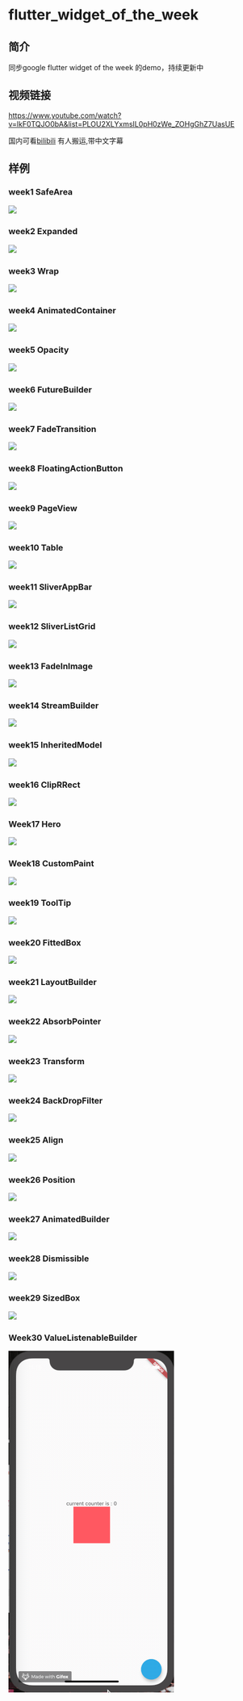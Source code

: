 # flutter_widget_of_the_week
## 简介
同步google flutter widget of the week 的demo，持续更新中
## 视频链接
https://www.youtube.com/watch?v=lkF0TQJO0bA&list=PLOU2XLYxmsIL0pH0zWe_ZOHgGhZ7UasUE

国内可看[bilibili](https://www.bilibili.com/video/av40410258) 有人搬运,带中文字幕
## 样例
### week1 SafeArea
![](../../../image/week1.png)
### week2 Expanded
![](../../../image/week2.png)
### week3 Wrap
![](../../../image/week3.png)
### week4 AnimatedContainer
![](../../../image/week4.png)
### week5 Opacity
![](../../../image/week5.png)
### week6 FutureBuilder
![](../../../image/week6.png)
### week7 FadeTransition
![](../../../image/week7.png)
### week8 FloatingActionButton
![](../../../image/week8.png)
### week9 PageView
![](../../../image/week9.png)
### week10 Table
![](../../../image/week10.png)
### week11 SliverAppBar
![](../../../image/week11.png)
### week12 SliverListGrid
![](../../../image/week12.png)
### week13 FadeInImage
![](../../../image/week13.png)
### week14 StreamBuilder
![](../../../image/week14.png)
### week15 InheritedModel

![](../../../image/week19.png)


### week16 ClipRRect
![](../../../image/week15.png)
### Week17 Hero 
![](../../../image/week18.png)
### Week18 CustomPaint

![](/workspace/flutter/Flutter-Notebook/image/week17.png)

### week19 ToolTip

![](../../../image/week16.png)

### week20 FittedBox
![](../../../image/week20.png)
### week21 LayoutBuilder

![](../../../image/week21.png)
### week22 AbsorbPointer
![](../../../image/week22.png)
### week23 Transform
![](../../../image/week23.png)
### week24 BackDropFilter
![](../../../image/week24.png)
### week25 Align
![](../../../image/week25.png)
### week26 Position
![](../../../image/week26.png)
### week27 AnimatedBuilder
![](../../../image/week27.png)
### week28 Dismissible
![](../../../image/week28.png)
### week29 SizedBox
![](../../../image/week29.png)

### Week30 ValueListenableBuilder

![value_listenable_builder](../../../image/value_listenable_builder.gif)